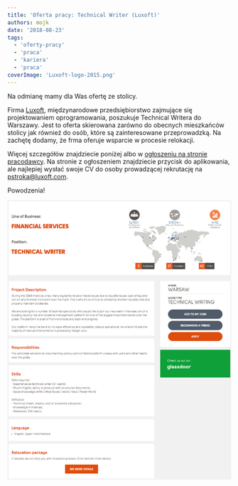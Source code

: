 ```yaml
---
title: 'Oferta pracy: Technical Writer (Luxoft)'
authors: mojk
date: '2018-08-23'
tags:
  - 'oferty-pracy'
  - 'praca'
  - 'kariera'
  - 'praca'
coverImage: 'Luxoft-logo-2015.png'
---
```


Na odmianę mamy dla Was ofertę ze stolicy.

<!--truncate-->

Firma [Luxoft](https://www.luxoft.com/), międzynarodowe przedsiębiorstwo
zajmujące się projektowaniem oprogramowania, poszukuje Technical Writera do
Warszawy. Jest to oferta skierowana zarówno do obecnych mieszkańców stolicy jak
również do osób, które są zainteresowane przeprowadzką. Na zachętę dodamy, że
frma oferuje wsparcie w procesie relokacji.

Więcej szczegółów znajdziecie poniżej albo w
[ogłoszeniu na stronie pracodawcy](https://career.luxoft.com/careers/179894/technical-writer/).
Na stronie z ogłoszeniem znajdziecie przycisk do aplikowania, ale
najlepiej wysłać swoje CV do osoby prowadzącej rekrutację na
[pstroka@luxoft.com](mailto:pstroka@luxoft.com).

Powodzenia!

![](images/tech_writer_luxoft.png)
